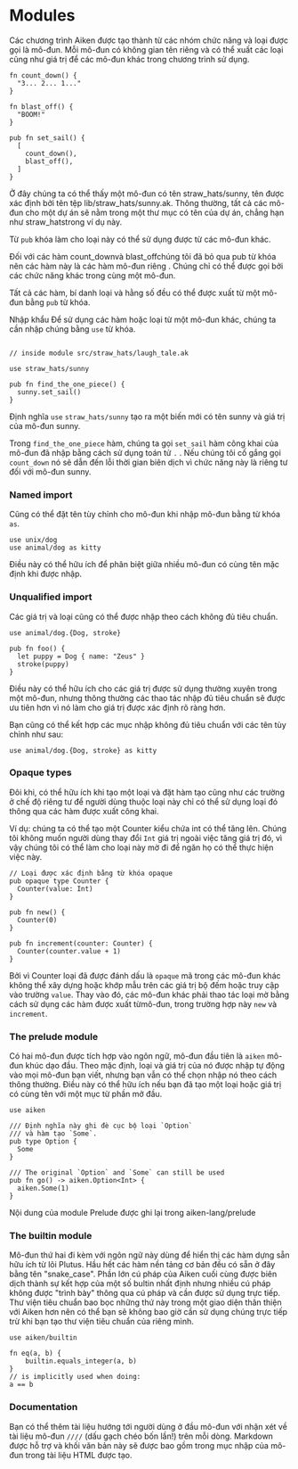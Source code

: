# Modules

Các chương trình Aiken được tạo thành từ các nhóm chức năng và loại được gọi là mô-đun. Mỗi mô-đun có không gian tên riêng và có thể xuất các loại cũng như giá trị để các mô-đun khác trong chương trình sử dụng.

```aiken
fn count_down() {
  "3... 2... 1..."
}
 
fn blast_off() {
  "BOOM!"
}
 
pub fn set_sail() {
  [
    count_down(),
    blast_off(),
  ]
}

```

Ở đây chúng ta có thể thấy một mô-đun có tên straw_hats/sunny, tên được xác định bởi tên tệp lib/straw_hats/sunny.ak. Thông thường, tất cả các mô-đun cho một dự án sẽ nằm trong một thư mục có tên của dự án, chẳng hạn như straw_hatstrong ví dụ này.

Từ `pub` khóa làm cho loại này có thể sử dụng được từ các mô-đun khác.

Đối với các hàm count_downvà blast_offchúng tôi đã bỏ qua pub từ khóa nên các hàm này là các hàm mô-đun riêng . Chúng chỉ có thể được gọi bởi các chức năng khác trong cùng một mô-đun.

Tất cả các hàm, bí danh loại và hằng số đều có thể được xuất từ ​​một mô-đun bằng `pub` từ khóa.

Nhập khẩu
Để sử dụng các hàm hoặc loại từ một mô-đun khác, chúng ta cần nhập chúng bằng `use` từ khóa.

```aiken

// inside module src/straw_hats/laugh_tale.ak
 
use straw_hats/sunny
 
pub fn find_the_one_piece() {
  sunny.set_sail()
}

```

Định nghĩa `use` `straw_hats/sunny` tạo ra một biến mới có tên sunny và giá trị của mô-đun sunny.

Trong `find_the_one_piece` hàm, chúng ta gọi `set_sail` hàm công khai của mô-đun đã nhập bằng cách sử dụng toán tử `.` . Nếu chúng tôi cố gắng gọi `count_down` nó sẽ dẫn đến lỗi thời gian biên dịch vì chức năng này là riêng tư đối với mô-đun sunny.

### Named import

Cũng có thể đặt tên tùy chỉnh cho mô-đun khi nhập mô-đun bằng từ khóa `as`.

```aiken
use unix/dog
use animal/dog as kitty
```

Điều này có thể hữu ích để phân biệt giữa nhiều mô-đun có cùng tên mặc định khi được nhập.

### Unqualified import

Các giá trị và loại cũng có thể được nhập theo cách không đủ tiêu chuẩn.

```aiken
use animal/dog.{Dog, stroke}
 
pub fn foo() {
  let puppy = Dog { name: "Zeus" }
  stroke(puppy)
}
```

Điều này có thể hữu ích cho các giá trị được sử dụng thường xuyên trong một mô-đun, nhưng thông thường các thao tác nhập đủ tiêu chuẩn sẽ được ưu tiên hơn vì nó làm cho giá trị được xác định rõ ràng hơn.

Bạn cũng có thể kết hợp các mục nhập không đủ tiêu chuẩn với các tên tùy chỉnh như sau:

```aiken
use animal/dog.{Dog, stroke} as kitty
```

### Opaque types

Đôi khi, có thể hữu ích khi tạo một loại và đặt hàm tạo cũng như các trường ở chế độ riêng tư để người dùng thuộc loại này chỉ có thể sử dụng loại đó thông qua các hàm được xuất công khai.

Ví dụ: chúng ta có thể tạo một Counter kiểu chứa int có thể tăng lên. Chúng tôi không muốn người dùng thay đổi `Int` giá trị ngoài việc tăng giá trị đó, vì vậy chúng tôi có thể làm cho loại này mờ đi để ngăn họ có thể thực hiện việc này.

```aiken
// Loại được xác định bằng từ khóa opaque
pub opaque type Counter {
  Counter(value: Int)
}
 
pub fn new() {
  Counter(0)
}
 
pub fn increment(counter: Counter) {
  Counter(counter.value + 1)
}
```

Bởi vì Counter loại đã được đánh dấu là `opaque` mã trong các mô-đun khác không thể xây dựng hoặc khớp mẫu trên các giá trị bộ đếm hoặc truy cập vào trường `value`. Thay vào đó, các mô-đun khác phải thao tác loại mờ bằng cách sử dụng các hàm được xuất từ ​​mô-đun, trong trường hợp này `new` và `increment`.

### The prelude module

Có hai mô-đun được tích hợp vào ngôn ngữ, mô-đun đầu tiên là `aiken` mô-đun khúc dạo đầu. Theo mặc định, loại và giá trị của nó được nhập tự động vào mọi mô-đun bạn viết, nhưng bạn vẫn có thể chọn nhập nó theo cách thông thường. Điều này có thể hữu ích nếu bạn đã tạo một loại hoặc giá trị có cùng tên với một mục từ phần mở đầu.

```ak
use aiken
 
/// Định nghĩa này ghi đè cục bộ loại `Option`
/// và hàm tạo `Some`.
pub type Option {
  Some
}
 
/// The original `Option` and `Some` can still be used
pub fn go() -> aiken.Option<Int> {
  aiken.Some(1)
}
```

Nội dung của module Prelude được ghi lại trong aiken-lang/prelude

### The builtin module

Mô-đun thứ hai đi kèm với ngôn ngữ này dùng để hiển thị các hàm dựng sẵn hữu ích từ lõi Plutus. Hầu hết các hàm nền tảng cơ bản đều có sẵn ở đây bằng tên "snake_case". Phần lớn cú pháp của Aiken cuối cùng được biên dịch thành sự kết hợp của một số bultin nhất định nhưng nhiều cú pháp không được "trình bày" thông qua cú pháp và cần được sử dụng trực tiếp. Thư viện tiêu chuẩn bao bọc những thứ này trong một giao diện thân thiện với Aiken hơn nên có thể bạn sẽ không bao giờ cần sử dụng chúng trực tiếp trừ khi bạn tạo thư viện tiêu chuẩn của riêng mình.

```aiken
use aiken/builtin
 
fn eq(a, b) {
    builtin.equals_integer(a, b)
}
// is implicitly used when doing:
a == b
```

### Documentation

Bạn có thể thêm tài liệu hướng tới người dùng ở đầu mô-đun với nhận xét về tài liệu mô-đun `////` (dấu gạch chéo bốn lần!) trên mỗi dòng. Markdown được hỗ trợ và khối văn bản này sẽ được bao gồm trong mục nhập của mô-đun trong tài liệu HTML được tạo.